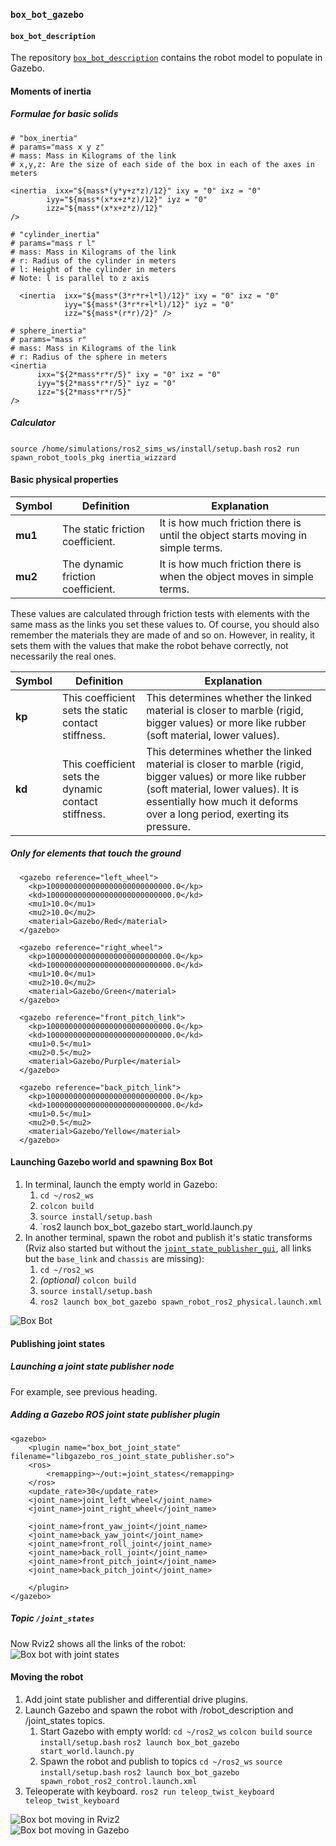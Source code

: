 ### `box_bot_gazebo`

#### `box_bot_description`

The repository [`box_bot_description`](https://github.com/ivogeorg/box_bot_description) contains the robot model to populate in Gazebo. 

#### Moments of inertia

##### Formulae for basic solids
```
# "box_inertia"
# params="mass x y z"
# mass: Mass in Kilograms of the link
# x,y,z: Are the size of each side of the box in each of the axes in meters

<inertia  ixx="${mass*(y*y+z*z)/12}" ixy = "0" ixz = "0"
        iyy="${mass*(x*x+z*z)/12}" iyz = "0"
        izz="${mass*(x*x+z*z)/12}"
/>

# "cylinder_inertia" 
# params="mass r l"
# mass: Mass in Kilograms of the link
# r: Radius of the cylinder in meters
# l: Height of the cylinder in meters
# Note: l is parallel to z axis

  <inertia  ixx="${mass*(3*r*r+l*l)/12}" ixy = "0" ixz = "0"
            iyy="${mass*(3*r*r+l*l)/12}" iyz = "0"
            izz="${mass*(r*r)/2}" />

# sphere_inertia"
# params="mass r"
# mass: Mass in Kilograms of the link
# r: Radius of the sphere in meters
<inertia  
      ixx="${2*mass*r*r/5}" ixy = "0" ixz = "0"
      iyy="${2*mass*r*r/5}" iyz = "0"
      izz="${2*mass*r*r/5}"
/>
```
##### Calculator

`source /home/simulations/ros2_sims_ws/install/setup.bash`
`ros2 run spawn_robot_tools_pkg inertia_wizzard`

#### Basic physical properties

| Symbol | Definition | Explanation
| --- | --- | --- |
| **mu1** | The static friction coefficient. | It is how much friction there is until the object starts moving in simple terms.|
| **mu2** | The dynamic friction coefficient. | It is how much friction there is when the object moves in simple terms. |

These values are calculated through friction tests with elements with the same mass as the links you set these values to. Of course, you should also remember the materials they are made of and so on. However, in reality, it sets them with the values that make the robot behave correctly, not necessarily the real ones.

| Symbol | Definition | Explanation
| --- | --- | --- |
| **kp** | This coefficient sets the static contact stiffness. | This determines whether the linked material is closer to marble (rigid, bigger values) or more like rubber (soft material, lower values). |
| **kd** | This coefficient sets the dynamic contact stiffness. | This determines whether the linked material is closer to marble (rigid, bigger values) or more like rubber (soft material, lower values). It is essentially how much it deforms over a long period, exerting its pressure. |

##### Only for elements that touch the ground

```
  <gazebo reference="left_wheel">
    <kp>1000000000000000000000000000.0</kp>
    <kd>1000000000000000000000000000.0</kd>
    <mu1>10.0</mu1>
    <mu2>10.0</mu2>
    <material>Gazebo/Red</material>
  </gazebo>

  <gazebo reference="right_wheel">
    <kp>1000000000000000000000000000.0</kp>
    <kd>1000000000000000000000000000.0</kd>
    <mu1>10.0</mu1>
    <mu2>10.0</mu2>
    <material>Gazebo/Green</material>
  </gazebo>

  <gazebo reference="front_pitch_link">
    <kp>1000000000000000000000000000.0</kp>
    <kd>1000000000000000000000000000.0</kd>
    <mu1>0.5</mu1>
    <mu2>0.5</mu2>
    <material>Gazebo/Purple</material>
  </gazebo>

  <gazebo reference="back_pitch_link">
    <kp>1000000000000000000000000000.0</kp>
    <kd>1000000000000000000000000000.0</kd>
    <mu1>0.5</mu1>
    <mu2>0.5</mu2>
    <material>Gazebo/Yellow</material>
  </gazebo>
```

#### Launching Gazebo world and spawning Box Bot

1. In terminal, launch the empty world in Gazebo:
   1. `cd ~/ros2_ws`
   2. `colcon build`
   3. `source install/setup.bash`
   4. `ros2 launch box_bot_gazebo start_world.launch.py
2. In another terminal, spawn the robot and publish it's static transforms (Rviz also started but without the [`joint_state_publisher_gui`](https://github.com/ivogeorg/box_bot_description/blob/main/README.md#starting-rviz2-and-joint_state_publisher_gui), all links but the `base_link` and `chassis` are missing):
   1. `cd ~/ros2_ws`
   2. _(optional)_ `colcon build`
   3. `source install/setup.bash`
   4. `ros2 launch box_bot_gazebo spawn_robot_ros2_physical.launch.xml`  

![Box Bot](assets/box_bot.png)  

#### Publishing joint states

##### Launching a joint state publisher node

For example, see previous heading.

##### Adding a Gazebo ROS joint state publisher plugin

```
<gazebo>
    <plugin name="box_bot_joint_state" filename="libgazebo_ros_joint_state_publisher.so">
    <ros>
        <remapping>~/out:=joint_states</remapping>
    </ros>
    <update_rate>30</update_rate>
    <joint_name>joint_left_wheel</joint_name>
    <joint_name>joint_right_wheel</joint_name>

    <joint_name>front_yaw_joint</joint_name>
    <joint_name>back_yaw_joint</joint_name>
    <joint_name>front_roll_joint</joint_name>
    <joint_name>back_roll_joint</joint_name>
    <joint_name>front_pitch_joint</joint_name>
    <joint_name>back_pitch_joint</joint_name>

    </plugin>
</gazebo>
```

##### Topic `/joint_states`

Now Rviz2 shows all the links of the robot:  
![Box bot with joint states](assets/box_bot_with_joint_states.png)  

#### Moving the robot

1. Add joint state publisher and differential drive plugins.
2. Launch Gazebo and spawn the robot with /robot_description and /joint_states topics.
   1. Start Gazebo with empty world:
      `cd ~/ros2_ws`
      `colcon build`
      `source install/setup.bash`
      `ros2 launch box_bot_gazebo start_world.launch.py`
   2. Spawn the robot and publish to topics
      `cd ~/ros2_ws`
      `source install/setup.bash`
      `ros2 launch box_bot_gazebo spawn_robot_ros2_control.launch.xml`      
3. Teleoperate with keyboard.
   `ros2 run teleop_twist_keyboard teleop_twist_keyboard`

![Box bot moving in Rviz2](assets/box_bot_moving_in_rviz2.png)  
![Box bot moving in Gazebo](assets/box_bot_moving_in_gazebo.png)  
